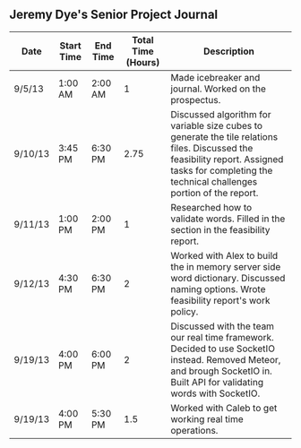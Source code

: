 <h2>Jeremy Dye's Senior Project Journal</h2>
<table>
	<thead>
		<tr>
			<th>Date</th>
			<th>Start Time</th>
			<th>End Time</th>
			<th>Total Time (Hours)</th>
			<th>Description</th>
		</tr>
	</thead>
	<tbody>
		<tr>
			<td>9/5/13</td>
			<td>1:00 AM</td>
			<td>2:00 AM</td>
			<td>1</td>
			<td>Made icebreaker and journal. Worked on the prospectus.</td>
		</tr>
		<tr>
			<td>9/10/13</td>
			<td>3:45 PM</td>
			<td>6:30 PM</td>
			<td>2.75</td>
			<td>Discussed algorithm for variable size cubes to generate the tile relations files.  Discussed the feasibility report.  Assigned tasks for completing the technical challenges portion of the report.</td>
		</tr>
		<tr>
			<td>9/11/13</td>
			<td>1:00 PM</td>
			<td>2:00 PM</td>
			<td>1</td>
			<td>Researched how to validate words.  Filled in the section in the feasibility report.</td>
		</tr>
		<tr>
			<td>9/12/13</td>
			<td>4:30 PM</td>
			<td>6:30 PM</td>
			<td>2</td>
			<td>Worked with Alex to build the in memory server side word dictionary.  Discussed naming options.  Wrote feasibility report's work policy.</td>
		</tr>
		<tr>
			<td>9/19/13</td>
			<td>4:00 PM</td>
			<td>6:00 PM</td>
			<td>2</td>
			<td>Discussed with the team our real time framework.  Decided to use SocketIO instead.  Removed Meteor, and brough SocketIO in.  Built API for validating words with SocketIO.</td>
		</tr>
		<tr>
			<td>9/19/13</td>
			<td>4:00 PM</td>
			<td>5:30 PM</td>
			<td>1.5</td>
			<td>Worked with Caleb to get working real time operations.</td>
		</tr>
	</tbody>
</table>
